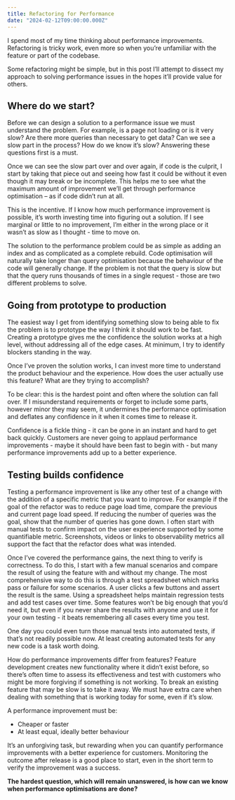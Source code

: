 ```yaml
---
title: Refactoring for Performance
date: "2024-02-12T09:00:00.000Z"
---
```


I spend most of my time thinking about performance improvements. Refactoring is tricky work, even more so when you’re unfamiliar with the feature or part of the codebase.

Some refactoring might be simple, but in this post I’ll attempt to dissect my approach to solving performance issues in the hopes it’ll provide value for others.

## Where do we start?
Before we can design a solution to a performance issue we must understand the problem. For example, is a page not loading or is it very slow? Are there more queries than necessary to get data? Can we see a slow part in the process? How do we know it’s slow? Answering these questions first is a must.

Once we can see the slow part over and over again, if code is the culprit, I start by taking that piece out and seeing how fast it could be without it even though it may break or be incomplete. This helps me to see what the maximum amount of improvement we’ll get through performance optimisation – as if code didn’t run at all. 

This is the incentive. If I know how much performance improvement is possible, it’s worth investing time into figuring out a solution. If I see marginal or little to no improvement, I’m either in the wrong place or it wasn’t as slow as I thought - time to move on.

The solution to the performance problem could be as simple as adding an index and as complicated as a complete rebuild. Code optimisation will naturally take longer than query optimisation because the behaviour of the code will generally change. If the problem is not that the query is slow but that the query runs thousands of times in a single request - those are two different problems to solve.

## Going from prototype to production

The easiest way I get from identifying something slow to being able to fix the problem is to prototype the way I think it should work to be fast. Creating a prototype gives me the confidence the solution works at a high level, without addressing all of the edge cases. At minimum, I try to identify blockers standing in the way.

Once I’ve proven the solution works, I can invest more time to understand the product behaviour and the experience. How does the user actually use this feature? What are they trying to accomplish?

To be clear: this is the hardest point and often where the solution can fall over. If I misunderstand requirements or forget to include some parts, however minor they may seem, it undermines the performance optimisation and deflates any confidence in it when it comes time to release it.

Confidence is a fickle thing - it can be gone in an instant and hard to get back quickly. Customers are never going to applaud performance improvements - maybe it should have been fast to begin with - but many performance improvements add up to a better experience.

## Testing builds confidence

Testing a performance improvement is like any other test of a change with the addition of a specific metric that you want to improve. For example if the goal of the refactor was to reduce page load time, compare the previous and current page load speed. If reducing the number of queries was the goal, show that the number of queries has gone down. I often start with manual tests to confirm impact on the user experience supported by some quantifiable metric. Screenshots, videos or links to observability metrics all support the fact that the refactor does what was intended.

Once I’ve covered the performance gains, the next thing to verify is correctness. To do this, I start with a few manual scenarios and compare the result of using the feature with and without my change. The most comprehensive way to do this is through a test spreadsheet which marks pass or failure for some scenarios. A user clicks a few buttons and assert the result is the same. Using a spreadsheet helps maintain regression tests and add test cases over time. Some features won’t be big enough that you’d need it, but even if you never share the results with anyone and use it for your own testing - it beats remembering all cases every time you test.

One day you could even turn those manual tests into automated tests, if that’s not readily possible now. At least creating automated tests for any new code is a task worth doing.

How do performance improvements differ from features?
Feature development creates new functionality where it didn’t exist before, so there’s often time to assess its effectiveness and test with customers who might be more forgiving if something is not working. To break an existing feature that may be slow is to take it away. We must have extra care when dealing with something that is working today for some, even if it’s slow.

A performance improvement must be:

- Cheaper or faster
- At least equal, ideally better behaviour

It’s an unforgiving task, but rewarding when you can quantify performance improvements with a better experience for customers. Monitoring the outcome after release is a good place to start, even in the short term to verify the improvement was a success.

__The hardest question, which will remain unanswered, is how can we know when performance optimisations are done?__